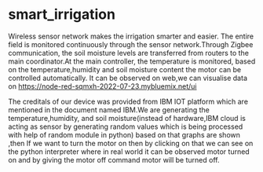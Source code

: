 # smart_irrigation

Wireless sensor network makes the irrigation smarter and easier. The entire field is monitored continuously through the sensor network.Through Zigbee communication, the soil moisture levels are transferred from routers to the main coordinator.At the main controller, the temperature is monitored, based on the temperature,humidity and soil moisture content the motor can be controlled automatically.
It can be observed on web,we can visualise data on
https://node-red-sqmxh-2022-07-23.mybluemix.net/ui

The creditals of our device was provided from IBM IOT platform which are mentioned in the document named IBM.We are generating the temperature,humidity, and soil moisture(instead of hardware,IBM cloud is acting as sensor by generating random values which is being processed with help of random module in python) based on that graphs are shown ,then If we want to turn the motor on then by clicking on that we can see on the python interpreter where in real world it can be observed motor turned on and by giving the motor off command motor will be turned off.


